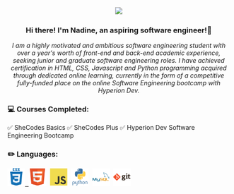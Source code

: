 <div id="header" align="center">
  <img src="https://media.giphy.com/media/h408T6Y5GfmXBKW62l/giphy.gif" width="200"/>
  
### Hi there! I'm Nadine, an aspiring software engineer!👋

*I am a highly motivated and ambitious software engineering student with over a year's worth of front-end and back-end academic experience, seeking junior and graduate software engineering roles. I have achieved certification in HTML, CSS, Javascript and Python programming acquired through dedicated online learning, currently in the form of a competitive fully-funded place on the online Software Engineering bootcamp with Hyperion Dev.*
</div>

### 💻 Courses Completed:
✅ SheCodes Basics
✅ SheCodes Plus
✅ Hyperion Dev Software Engineering Bootcamp


### ✏️ Languages:

<div>
  <a href="https://www.w3schools.com/css/" target="_blank" rel="noreferrer">  <img src="https://github.com/devicons/devicon/blob/master/icons/css3/css3-plain-wordmark.svg"  title="CSS3" alt="CSS" width="40" height="40"/>&nbsp; </a>
  <img src="https://github.com/devicons/devicon/blob/master/icons/html5/html5-original.svg" title="HTML5" alt="HTML" width="40" height="40"/>&nbsp;
  <img src="https://github.com/devicons/devicon/blob/master/icons/javascript/javascript-original.svg" title="JavaScript" alt="JavaScript" width="40" height="40"/>&nbsp;
  <img src="https://raw.githubusercontent.com/devicons/devicon/1119b9f84c0290e0f0b38982099a2bd027a48bf1/icons/python/python-original-wordmark.svg" title="Python" alt="Python" width="40" height="40"/>&nbsp;
  <img src="https://github.com/devicons/devicon/blob/master/icons/mysql/mysql-original-wordmark.svg" title="MySQL"  alt="MySQL" width="40" height="40"/>&nbsp;
  <img src="https://github.com/devicons/devicon/blob/master/icons/git/git-original-wordmark.svg" title="Git" **alt="Git" width="40" height="40"/>
</div>


<!--
**nadinelouise90/nadinelouise90** is a ✨ _special_ ✨ repository because its `README.md` (this file) appears on your GitHub profile.

Here are some ideas to get you started:

- 🔭 I’m currently working on completing the DfE funded Hyperion Dev Software Engineering Bootcamp
- 🌱 I’m currently learning Python
- 📫 How to reach me: ...
- 😄 Pronouns: ...
- ⚡ Fun fact: ...
-->
